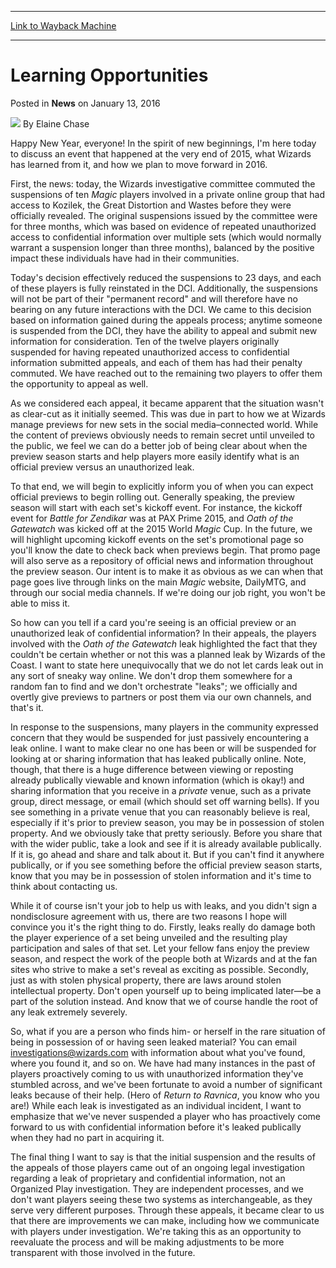 
---
[Link to Wayback Machine](https://web.archive.org/web/20160113220139/http://magic.wizards.com/en/articles/archive/news/learning-opportunities-2016-01-13)

[_metadata_:author]:- "Elaine Chase"
[_metadata_:description]:- "Elaine has an important announcement regarding recent player suspensions."
[_metadata_:generator]:- "Drupal 7 (http://drupal.org)"
[_metadata_:node]:- "975771"
[_metadata_:publish_date]:- "2016-01-13"
[_metadata_:source]:- "div-main-content"
[_metadata_:title]:- "Learning Opportunities"
[_metadata_:wayback_capture_timestamp]:- "2016-01-13 22:01:39"
[_metadata_:wayback_raw_url]:- "https://web.archive.org/web/20160113220139id_/http://magic.wizards.com/en/articles/archive/news/learning-opportunities-2016-01-13"
[_metadata_:wayback_url]:- "http://magic.wizards.com/en/articles/archive/news/learning-opportunities-2016-01-13"
---


Learning Opportunities
======================



 Posted in **News**
 on January 13, 2016 






![](https://media.magic.wizards.com/styles/auth_small/public/images/person/authorpic_elainechase.jpg)
By Elaine Chase











Happy New Year, everyone! In the spirit of new beginnings, I'm here today to discuss an event that happened at the very end of 2015, what Wizards has learned from it, and how we plan to move forward in 2016.


First, the news: today, the Wizards investigative committee commuted the suspensions of ten *Magic* players involved in a private online group that had access to Kozilek, the Great Distortion and Wastes before they were officially revealed. The original suspensions issued by the committee were for three months, which was based on evidence of repeated unauthorized access to confidential information over multiple sets (which would normally warrant a suspension longer than three months), balanced by the positive impact these individuals have had in their communities.


Today's decision effectively reduced the suspensions to 23 days, and each of these players is fully reinstated in the DCI. Additionally, the suspensions will not be part of their "permanent record" and will therefore have no bearing on any future interactions with the DCI. We came to this decision based on information gained during the appeals process; anytime someone is suspended from the DCI, they have the ability to appeal and submit new information for consideration. Ten of the twelve players originally suspended for having repeated unauthorized access to confidential information submitted appeals, and each of them has had their penalty commuted. We have reached out to the remaining two players to offer them the opportunity to appeal as well.


As we considered each appeal, it became apparent that the situation wasn't as clear-cut as it initially seemed. This was due in part to how we at Wizards manage previews for new sets in the social media–connected world. While the content of previews obviously needs to remain secret until unveiled to the public, we feel we can do a better job of being clear about when the preview season starts and help players more easily identify what is an official preview versus an unauthorized leak.


To that end, we will begin to explicitly inform you of when you can expect official previews to begin rolling out. Generally speaking, the preview season will start with each set's kickoff event. For instance, the kickoff event for *Battle for Zendikar* was at PAX Prime 2015, and *Oath of the Gatewatch* was kicked off at the 2015 World *Magic* Cup. In the future, we will highlight upcoming kickoff events on the set's promotional page so you'll know the date to check back when previews begin. That promo page will also serve as a repository of official news and information throughout the preview season. Our intent is to make it as obvious as we can when that page goes live through links on the main *Magic* website, DailyMTG, and through our social media channels. If we're doing our job right, you won't be able to miss it.


So how can you tell if a card you're seeing is an official preview or an unauthorized leak of confidential information? In their appeals, the players involved with the *Oath of the Gatewatch* leak highlighted the fact that they couldn't be certain whether or not this was a planned leak by Wizards of the Coast. I want to state here unequivocally that we do not let cards leak out in any sort of sneaky way online. We don't drop them somewhere for a random fan to find and we don't orchestrate "leaks"; we officially and overtly give previews to partners or post them via our own channels, and that's it.


In response to the suspensions, many players in the community expressed concern that they would be suspended for just passively encountering a leak online. I want to make clear no one has been or will be suspended for looking at or sharing information that has leaked publically online. Note, though, that there is a huge difference between viewing or reposting already publically viewable and known information (which is okay!) and sharing information that you receive in a *private* venue, such as a private group, direct message, or email (which should set off warning bells). If you see something in a private venue that you can reasonably believe is real, especially if it's prior to preview season, you may be in possession of stolen property. And we obviously take that pretty seriously. Before you share that with the wider public, take a look and see if it is already available publically. If it is, go ahead and share and talk about it. But if you can't find it anywhere publically, or if you see something before the official preview season starts, know that you may be in possession of stolen information and it's time to think about contacting us.


While it of course isn't your job to help us with leaks, and you didn't sign a nondisclosure agreement with us, there are two reasons I hope will convince you it's the right thing to do. Firstly, leaks really do damage both the player experience of a set being unveiled and the resulting play participation and sales of that set. Let your fellow fans enjoy the preview season, and respect the work of the people both at Wizards and at the fan sites who strive to make a set's reveal as exciting as possible. Secondly, just as with stolen physical property, there are laws around stolen intellectual property. Don't open yourself up to being implicated later—be a part of the solution instead. And know that we of course handle the root of any leak extremely severely.


So, what if you are a person who finds him- or herself in the rare situation of being in possession of or having seen leaked material? You can email [investigations@wizards.com](mailto:investigations@wizards.com) with information about what you've found, where you found it, and so on. We have had many instances in the past of players proactively coming to us with unauthorized information they've stumbled across, and we've been fortunate to avoid a number of significant leaks because of their help. (Hero of *Return to Ravnica*, you know who you are!) While each leak is investigated as an individual incident, I want to emphasize that we've never suspended a player who has proactively come forward to us with confidential information before it's leaked publically when they had no part in acquiring it.


The final thing I want to say is that the initial suspension and the results of the appeals of those players came out of an ongoing legal investigation regarding a leak of proprietary and confidential information, not an Organized Play investigation. They are independent processes, and we don't want players seeing these two systems as interchangeable, as they serve very different purposes. Through these appeals, it became clear to us that there are improvements we can make, including how we communicate with players under investigation. We're taking this as an opportunity to reevaluate the process and will be making adjustments to be more transparent with those involved in the future.







